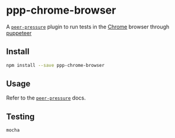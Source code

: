 ppp-chrome-browser
==================

A [`peer-pressure`](https://www.npmjs.com/package/peer-pressure) plugin to run tests in the [Chrome](https://www.google.com/chrome/) browser through [puppeteer](https://www.npmjs.com/package/puppeteer)


Install
-------

```bash
npm install --save ppp-chrome-browser
```

Usage
-----

Refer to the [`peer-pressure`](https://www.npmjs.com/package/peer-pressure#configuration) docs.

Testing
-------

```bash
mocha
```
